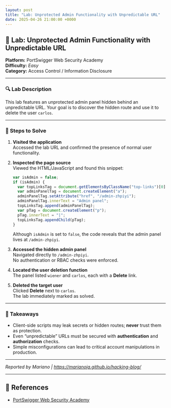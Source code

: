 ```yaml
---
layout: post
title: "Lab: Unprotected Admin Functionality with Unpredictable URL"
date: 2025-04-26 21:00:00 +0000
---
```


## 🧪 Lab: Unprotected Admin Functionality with Unpredictable URL

**Platform:** PortSwigger Web Security Academy  
**Difficulty:** _Easy_  
**Category:** Access Control / Information Disclosure

---

### 🔍 Lab Description

This lab features an unprotected admin panel hidden behind an unpredictable URL. Your goal is to discover the hidden route and use it to delete the user `carlos`.

---

### 📝 Steps to Solve

1. **Visited the application**  
   Accessed the lab URL and confirmed the presence of normal user functionality.

2. **Inspected the page source**  
   Viewed the HTML/JavaScript and found this snippet:

   ```js
   var isAdmin = false;
   if (isAdmin) {
     var topLinksTag = document.getElementsByClassName("top-links")[0];
     var adminPanelTag = document.createElement("a");
     adminPanelTag.setAttribute("href", "/admin-zhpiyi");
     adminPanelTag.innerText = "Admin panel";
     topLinksTag.append(adminPanelTag);
     var pTag = document.createElement("p");
     pTag.innerText = "|";
     topLinksTag.appendChild(pTag);
   }
   ```

   Although `isAdmin` is set to `false`, the code reveals that the admin panel lives at `/admin-zhpiyi`.

3. **Accessed the hidden admin panel**  
   Navigated directly to `/admin-zhpiyi`.  
   No authentication or RBAC checks were enforced.

4. **Located the user deletion function**  
   The panel listed `wiener` and `carlos`, each with a **Delete** link.

5. **Deleted the target user**  
   Clicked **Delete** next to `carlos`.  
   The lab immediately marked as solved.

---

### 🧠 Takeaways

- Client-side scripts may leak secrets or hidden routes; **never** trust them as protection.
- Even “unpredictable” URLs must be secured with **authentication** and **authorization** checks.
- Simple misconfigurations can lead to critical account manipulations in production.

---

_Reported by Mariano | <https://marianoja.github.io/hacking-blog/>_

---

## 📝 References

- [PortSwigger Web Security Academy](https://portswigger.net/web-security-academy)

